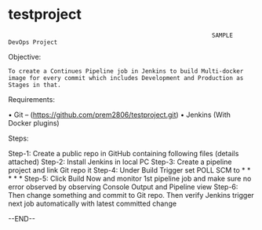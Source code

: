 # testproject
                                                              SAMPLE DevOps Project

Objective:

	To create a Continues Pipeline job in Jenkins to build Multi-docker image for every commit which includes Development and Production as Stages in that.

Requirements:

•	  Git – (https://github.com/prem2806/testproject.git)
•	  Jenkins (With Docker plugins)

Steps:

  Step-1: Create a public repo in GitHub containing following files (details attached)
  Step-2: Install Jenkins in local PC
  Step-3: Create a pipeline project and link Git repo it
  Step-4: Under Build Trigger set POLL SCM to * * * * *
  Step-5: Click Build Now and monitor 1st pipeline job and make sure no error observed by observing Console Output and Pipeline view
  Step-6: Then change something and commit to Git repo. Then verify Jenkins trigger next job automatically with latest committed change


--END--
